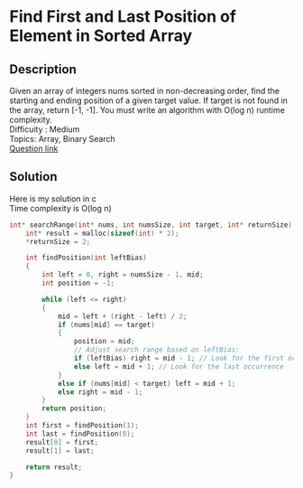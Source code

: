 # Find First and Last Position of Element in Sorted Array

## Description
Given an array of integers nums sorted in non-decreasing order, find the starting and ending position of a given target value.
If target is not found in the array, return [-1, -1].
You must write an algorithm with O(log n) runtime complexity.
<br>Difficuity : Medium
<br>Topics: Array, Binary Search
<br>[Question link](https://leetcode.com/problems/find-first-and-last-position-of-element-in-sorted-array/description/?envType=problem-list-v2&envId=binary-search)
## Solution
Here is my solution in c
<br>Time complexity is O(log n)
```C
int* searchRange(int* nums, int numsSize, int target, int* returnSize) {
    int* result = malloc(sizeof(int) * 2);
    *returnSize = 2;

    int findPosition(int leftBias) 
    {
        int left = 0, right = numsSize - 1, mid;
        int position = -1;

        while (left <= right) 
        {
            mid = left + (right - left) / 2;
            if (nums[mid] == target) 
            {
                position = mid;
                // Adjust search range based on leftBias:
                if (leftBias) right = mid - 1; // Look for the first occurrence
                else left = mid + 1; // Look for the last occurrence
            } 
            else if (nums[mid] < target) left = mid + 1;
            else right = mid - 1;
        }
        return position;
    }
    int first = findPosition(1);
    int last = findPosition(0);
    result[0] = first;
    result[1] = last;

    return result;
}
```
